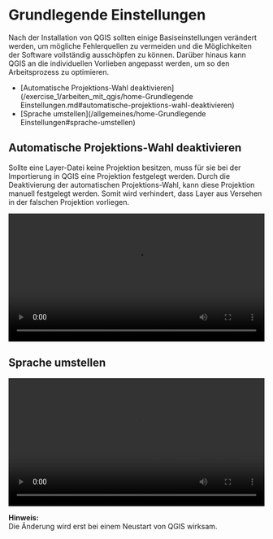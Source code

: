 # Grundlegende Einstellungen
Nach der Installation von QGIS sollten einige Basiseinstellungen verändert werden, um mögliche Fehlerquellen zu vermeiden und die Möglichkeiten der Software vollständig ausschöpfen zu können. Darüber hinaus kann QGIS an die individuellen Vorlieben angepasst werden, um so den Arbeitsprozess zu optimieren.  

* [Automatische Projektions-Wahl deaktivieren](/exercise_1/arbeiten_mit_qgis/home-Grundlegende Einstellungen.md#automatische-projektions-wahl-deaktivieren)
* [Sprache umstellen](/allgemeines/home-Grundlegende Einstellungen#sprache-umstellen)


## Automatische Projektions-Wahl deaktivieren
Sollte eine Layer-Datei keine Projektion besitzen, muss für sie bei der Importierung in QGIS eine Projektion festgelegt werden. Durch die Deaktivierung der automatischen Projektions-Wahl, kann diese Projektion manuell festgelegt werden. Somit wird verhindert, dass Layer aus Versehen in der falschen Projektion vorliegen.  

<video width="100%" controls src="https://courses.gistools.geog.uni-heidelberg.de/giscience/gis-einfuehrung/-/wikis/uploads/6df6db177d89776e385c3c66d0e49cde/Automatische_Projektionswahl_deaktivieren.mp4"></video>

## Sprache umstellen
<video width="100%" controls src="https://courses.gistools.geog.uni-heidelberg.de/giscience/gis-einfuehrung/-/wikis/uploads/a1cddef8aee694bedc9d5d9adb0c84e3/Sprache_ändern.mp4"></video>

**Hinweis:**  
Die Änderung wird erst bei einem Neustart von QGIS wirksam.
